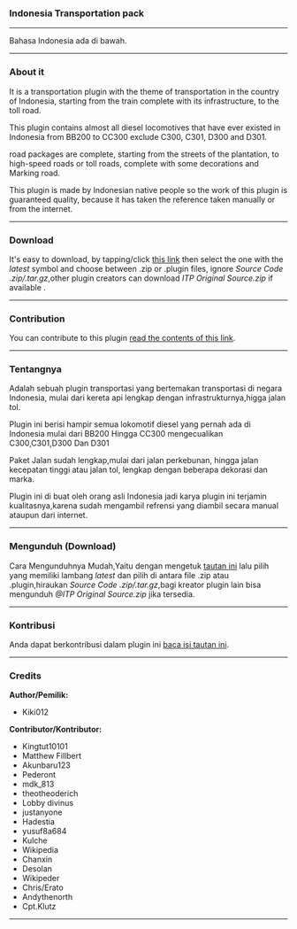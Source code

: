 ### Indonesia Transportation pack 
___
Bahasa Indonesia ada di bawah.
___

### About it

It is a transportation plugin with the theme of transportation in the country of Indonesia, starting from the train complete with its infrastructure, to the toll road. 

This plugin contains almost all diesel locomotives that have ever existed in Indonesia from BB200 to CC300 exclude C300, C301, D300 and D301.

road packages are complete, starting from the streets of the plantation, to high-speed roads or toll roads, complete with some decorations and Marking road. 

This plugin is made by Indonesian native people so the work of this plugin is guaranteed quality, because it has taken the reference taken manually or from the internet.
___
### Download

It's easy to download, by tapping/click [this link](https://github.com/Kiki012184/Indonesia-Transportation-pack/releases) then select the one with the *latest* symbol  and choose between .zip or .plugin files, ignore *Source Code .zip/.tar.gz*,other plugin creators can download *ITP Original Source.zip* if available  .
___
### Contribution
 You can contribute to this plugin [read the contents of this link](CONTRIBUTING.md).
___
### Tentangnya

Adalah sebuah plugin transportasi yang bertemakan transportasi di negara Indonesia, mulai dari kereta api lengkap dengan infrastrukturnya,higga jalan tol.

Plugin ini berisi hampir semua lokomotif diesel yang pernah ada di Indonesia mulai dari BB200 Hingga CC300 mengecualikan C300,C301,D300 Dan D301

Paket Jalan sudah lengkap,mulai dari jalan perkebunan, hingga jalan kecepatan tinggi atau jalan tol, lengkap dengan beberapa dekorasi dan marka.

Plugin ini di buat oleh orang asli Indonesia jadi karya plugin ini terjamin kualitasnya,karena sudah mengambil refrensi yang diambil secara manual ataupun dari internet.
___
### Mengunduh (Download)
Cara Mengunduhnya Mudah,Yaitu dengan mengetuk [tautan ini](https://github.com/Kiki012184/Indonesia-Transportation-pack/releases) lalu pilih yang memiliki lambang *latest* dan pilih di antara file .zip atau .plugin,hiraukan *Source Code .zip/.tar.gz*,bagi kreator plugin lain bisa mengunduh *@ITP Original Source.zip* jika tersedia.
___
### Kontribusi
Anda dapat berkontribusi dalam plugin ini [baca isi tautan ini](CONTRIBUTING.md).
___
### Credits
**Author/Pemilik:**
- Kiki012 

**Contributor/Kontributor:**
- Kingtut10101
- Matthew Fillbert
- Akunbaru123
- Pederont
- mdk_813
- theotheoderich
- Lobby divinus
- justanyone
- Hadestia
- yusuf8a684
- Kulche
- Wikipedia
- Chanxin
- Desolan
- Wikipeder
- Chris/Erato
- Andythenorth
- Cpt.Klutz

___
